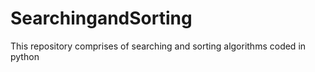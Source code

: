 # SearchingandSorting
This repository comprises of searching and sorting algorithms coded in python
